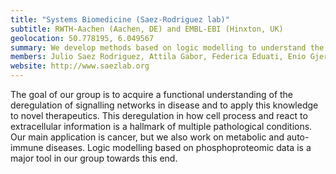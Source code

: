 ```yaml
---
title: "Systems Biomedicine (Saez-Rodriguez lab)"
subtitle: RWTH-Aachen (Aachen, DE) and EMBL-EBI (Hinxton, UK)
geolocation: 50.778195, 6.049567
summary: We develop methods based on logic modelling to understand the deregulation of signalling networks in disease and to identify novel therapeutics.
members: Julio Saez Rodriguez, Attila Gabor, Federica Eduati, Enio Gjerga, Melanie Rinas
website: http://www.saezlab.org
---
```


The goal of our group is to acquire a functional understanding of the deregulation of signalling networks in disease and to apply this knowledge to novel therapeutics. This deregulation in how cell process and react to extracellular information is a hallmark of multiple pathological conditions. Our main application is cancer, but we also work on metabolic and auto-immune diseases.
Logic modelling based on phosphoproteomic data is a major tool in our group towards this end.


